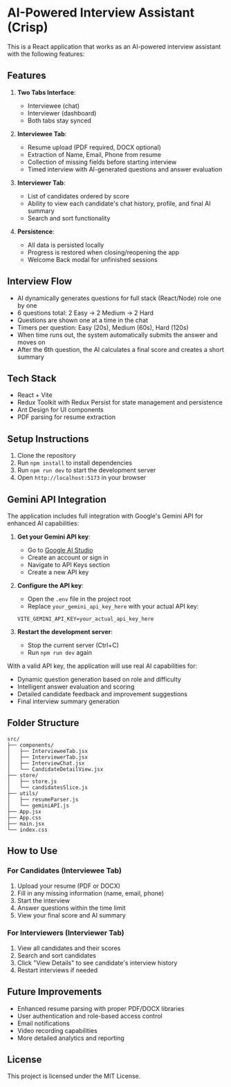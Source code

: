 # AI-Powered Interview Assistant (Crisp)

This is a React application that works as an AI-powered interview assistant with the following features:

## Features

1. **Two Tabs Interface**:
   - Interviewee (chat)
   - Interviewer (dashboard)
   - Both tabs stay synced

2. **Interviewee Tab**:
   - Resume upload (PDF required, DOCX optional)
   - Extraction of Name, Email, Phone from resume
   - Collection of missing fields before starting interview
   - Timed interview with AI-generated questions and answer evaluation

3. **Interviewer Tab**:
   - List of candidates ordered by score
   - Ability to view each candidate's chat history, profile, and final AI summary
   - Search and sort functionality

4. **Persistence**:
   - All data is persisted locally
   - Progress is restored when closing/reopening the app
   - Welcome Back modal for unfinished sessions

## Interview Flow

- AI dynamically generates questions for full stack (React/Node) role one by one
- 6 questions total: 2 Easy → 2 Medium → 2 Hard
- Questions are shown one at a time in the chat
- Timers per question: Easy (20s), Medium (60s), Hard (120s)
- When time runs out, the system automatically submits the answer and moves on
- After the 6th question, the AI calculates a final score and creates a short summary

## Tech Stack

- React + Vite
- Redux Toolkit with Redux Persist for state management and persistence
- Ant Design for UI components
- PDF parsing for resume extraction

## Setup Instructions

1. Clone the repository
2. Run `npm install` to install dependencies
3. Run `npm run dev` to start the development server
4. Open `http://localhost:5173` in your browser

## Gemini API Integration

The application includes full integration with Google's Gemini API for enhanced AI capabilities:

1. **Get your Gemini API key**:
   - Go to [Google AI Studio](https://aistudio.google.com/)
   - Create an account or sign in
   - Navigate to API Keys section
   - Create a new API key

2. **Configure the API key**:
   - Open the `.env` file in the project root
   - Replace `your_gemini_api_key_here` with your actual API key:
   ```
   VITE_GEMINI_API_KEY=your_actual_api_key_here
   ```

3. **Restart the development server**:
   - Stop the current server (Ctrl+C)
   - Run `npm run dev` again

With a valid API key, the application will use real AI capabilities for:
- Dynamic question generation based on role and difficulty
- Intelligent answer evaluation and scoring
- Detailed candidate feedback and improvement suggestions
- Final interview summary generation

## Folder Structure

```
src/
├── components/
│   ├── IntervieweeTab.jsx
│   ├── InterviewerTab.jsx
│   ├── InterviewChat.jsx
│   └── CandidateDetailView.jsx
├── store/
│   ├── store.js
│   └── candidatesSlice.js
├── utils/
│   ├── resumeParser.js
│   └── geminiAPI.js
├── App.jsx
├── App.css
├── main.jsx
└── index.css
```

## How to Use

### For Candidates (Interviewee Tab)
1. Upload your resume (PDF or DOCX)
2. Fill in any missing information (name, email, phone)
3. Start the interview
4. Answer questions within the time limit
5. View your final score and AI summary

### For Interviewers (Interviewer Tab)
1. View all candidates and their scores
2. Search and sort candidates
3. Click "View Details" to see candidate's interview history
4. Restart interviews if needed

## Future Improvements

- Enhanced resume parsing with proper PDF/DOCX libraries
- User authentication and role-based access control
- Email notifications
- Video recording capabilities
- More detailed analytics and reporting

## License

This project is licensed under the MIT License.